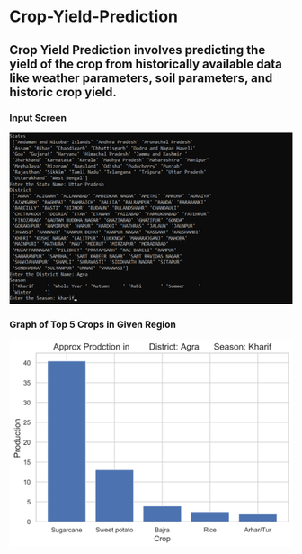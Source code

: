 # Crop-Yield-Prediction
## Crop Yield Prediction involves predicting the yield of the crop from historically available data like weather parameters, soil parameters, and historic crop yield.
### Input Screen
![Screenshot](ss/input.png)
### Graph of Top 5 Crops in Given Region
![Screenshot](ss/plot.png)
